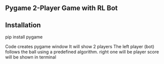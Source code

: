 ## Pygame 2-Player Game with RL Bot

## Installation
pip install pygame

Code creates pygame window
It will show 2 players 
The left player (bot) follows the ball using a predefined algorithm.
right one will be player
score will be shown in terminal
